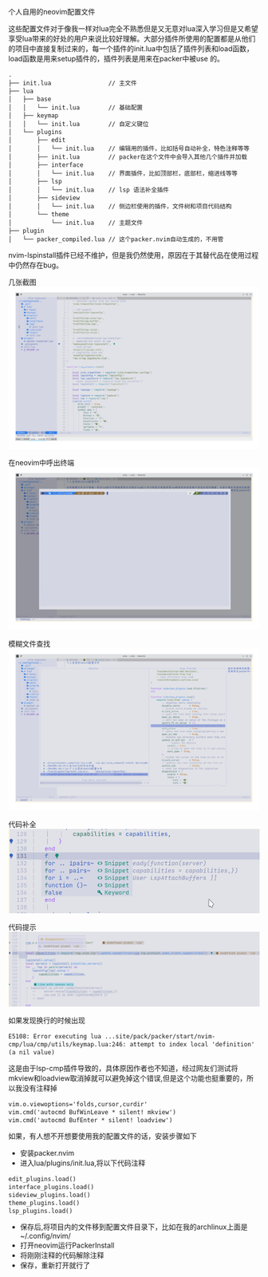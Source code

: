 个人自用的neovim配置文件

这些配置文件对于像我一样对lua完全不熟悉但是又无意对lua深入学习但是又希望享受lua带来的好处的用户来说比较好理解。大部分插件所使用的配置都是从他们的项目中直接复制过来的，每一个插件的init.lua中包括了插件列表和load函数，load函数是用来setup插件的，插件列表是用来在packer中被use 的。

```
.
├── init.lua                // 主文件
├── lua
│   ├── base
│   │   └── init.lua        // 基础配置
│   ├── keymap
│   │   └── init.lua        // 自定义键位
│   └── plugins
│       ├── edit
│       │   └── init.lua    // 编辑用的插件，比如括号自动补全，特色注释等等
│       ├── init.lua        // packer在这个文件中会导入其他几个插件并加载
│       ├── interface
│       │   └── init.lua    // 界面插件，比如顶部栏，底部栏，缩进线等等
│       ├── lsp
│       │   └── init.lua    // lsp 语法补全插件
│       ├── sideview
│       │   └── init.lua    // 侧边栏使用的插件，文件树和项目代码结构
│       └── theme
│           └── init.lua    // 主题文件
├── plugin
│   └── packer_compiled.lua // 这个packer.nvim自动生成的，不用管
```

nvim-lspinstall插件已经不维护，但是我仍然使用，原因在于其替代品在使用过程中仍然存在bug。

几张截图
![](./image/Screenshot_20211027_160446.png)

在neovim中呼出终端
![](./image/Screenshot_20211027_160755.png)

模糊文件查找
![](./image/Screenshot_20211027_160839.png)

代码补全
![](./image/Screenshot_20211027_161404.png)

代码提示
![](./image/Screenshot_20211027_161542.png)

如果发现换行的时候出现
```
E5108: Error executing lua ...site/pack/packer/start/nvim-cmp/lua/cmp/utils/keymap.lua:246: attempt to index local 'definition' (a nil value)
```
这是由于lsp-cmp插件导致的，具体原因作者也不知道，经过网友们测试将mkview和loadview取消掉就可以避免掉这个错误,但是这个功能也挺重要的，所以我没有注释掉

```
vim.o.viewoptions='folds,cursor,curdir'
vim.cmd('autocmd BufWinLeave * silent! mkview')
vim.cmd('autocmd BufEnter * silent! loadview')
```

如果，有人想不开想要使用我的配置文件的话，安装步骤如下
- 安装packer.nvim 
- 进入lua/plugins/init.lua,将以下代码注释
```
edit_plugins.load()
interface_plugins.load()
sideview_plugins.load()
theme_plugins.load()
lsp_plugins.load()
```
- 保存后,将项目内的文件移到配置文件目录下，比如在我的archlinux上面是~/.config/nvim/
- 打开neovim运行PackerInstall
- 将刚刚注释的代码解除注释
- 保存，重新打开就行了
